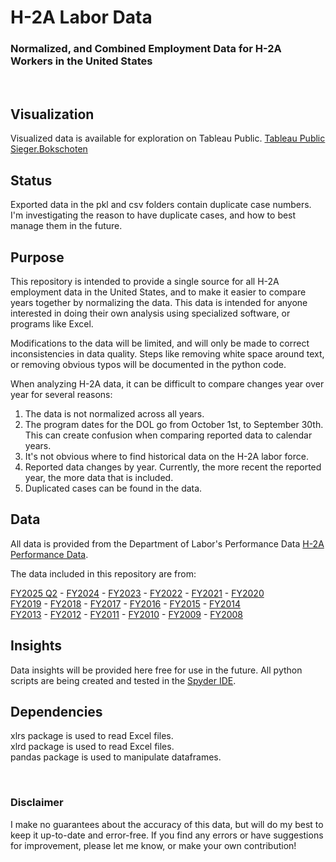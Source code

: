# H-2A Labor Data
### Normalized, and Combined Employment Data for H-2A Workers in the United States
<br>

## Visualization
Visualized data is available for exploration on Tableau Public. [Tableau Public Sieger.Bokschoten](https://public.tableau.com/app/profile/sieger.bokschoten/viz/H-2AWorkers/H-2AWorkersbyYearStateandIndustry/)

## Status
Exported data in the pkl and csv folders contain duplicate case numbers. I'm investigating the reason to have duplicate cases, and how to best manage them in the future.

## Purpose
This repository is intended to provide a single source for all H-2A employment data in the United States, and to make it easier to compare years together by normalizing the data. This data is intended for anyone interested in doing their own analysis using specialized software, or programs like Excel.

Modifications to the data will be limited, and will only be made to correct inconsistencies in data quality. Steps like removing white space around text, or removing obvious typos will be documented in the python code.

When analyzing H-2A data, it can be difficult to compare changes year over year for several reasons:
1. The data is not normalized across all years.
2. The program dates for the DOL go from October 1st, to September 30th. This can create confusion when comparing reported data to calendar years.
3. It's not obvious where to find historical data on the H-2A labor force.
4. Reported data changes by year. Currently, the more recent the reported year, the more data that is included.
5. Duplicated cases can be found in the data.


## Data
All data is provided from the Department of Labor's Performance Data [H-2A Performance Data](https://www.dol.gov/agencies/eta/foreign-labor/performance).

The data included in this repository are from:

[FY2025 Q2](https://www.dol.gov/sites/dolgov/files/ETA/oflc/pdfs/H-2A_Disclosure_Data_FY2025_Q2.xlsx) - 
[FY2024](https://www.dol.gov/sites/dolgov/files/ETA/oflc/pdfs/H-2A_Disclosure_Data_FY2024_Q4.xlsx) - [FY2023](https://www.dol.gov/sites/dolgov/files/ETA/oflc/pdfs/H-2A_Disclosure_Data_FY2023_Q4.xlsx) - [FY2022](https://www.dol.gov/sites/dolgov/files/ETA/oflc/pdfs/H-2A_Disclosure_Data_FY2022_Q4.xlsx) -  [FY2021](https://www.dol.gov/sites/dolgov/files/ETA/oflc/pdfs/H-2A_Disclosure_Data_FY2021.xlsx) - [FY2020](https://www.dol.gov/sites/dolgov/files/ETA/oflc/pdfs/H-2A_Disclosure_Data_FY2020.xlsx)
<br>
[FY2019](https://www.dol.gov/sites/dolgov/files/ETA/oflc/pdfs/H-2A_Disclosure_Data_FY2019.xlsx) - [FY2018](https://www.dol.gov/sites/dolgov/files/ETA/oflc/pdfs/H-2A_Disclosure_Data_FY2018_EOY.xlsx) - [FY2017](https://www.dol.gov/sites/dolgov/files/ETA/oflc/pdfs/H-2A_Disclosure_Data_FY17.xlsx) - [FY2016](https://www.dol.gov/sites/dolgov/files/ETA/oflc/pdfs/H-2A_Disclosure_Data_FY16_updated.xlsx) - [FY2015](https://www.dol.gov/sites/dolgov/files/ETA/oflc/pdfs/H-2A_Disclosure_Data_FY15_Q4.xlsx) - [FY2014](https://www.dol.gov/sites/dolgov/files/ETA/oflc/pdfs/H-2A_FY14_Q4.xlsx)
<br>
[FY2013](https://www.dol.gov/sites/dolgov/files/ETA/oflc/pdfs/H2A_FY2013.xls) - [FY2012](https://www.dol.gov/sites/dolgov/files/ETA/oflc/pdfs/H-2A_FY2012.xlsx) - [FY2011](https://www.dol.gov/sites/dolgov/files/ETA/oflc/pdfs/H-2A_FY2011.xlsx) - [FY2010](https://www.dol.gov/sites/dolgov/files/ETA/oflc/pdfs/H-2A_FY2010.xlsx) - [FY2009](https://www.dol.gov/sites/dolgov/files/ETA/oflc/pdfs/H2A_FY2009.xlsx) - [FY2008](https://www.dol.gov/sites/dolgov/files/ETA/oflc/pdfs/H2A_FY2008.xlsx)

## Insights
Data insights will be provided here free for use in the future. All python scripts are being created and tested in the [Spyder IDE](https://www.spyder-ide.org/).

## Dependencies
xlrs package is used to read Excel files.<br>
xlrd package is used to read Excel files.<br>
pandas package is used to manipulate dataframes.

<br>

### Disclaimer
I make no guarantees about the accuracy of this data, but will do my best to keep it up-to-date and error-free. If you find any errors or have suggestions for improvement, please let me know, or make your own contribution!
